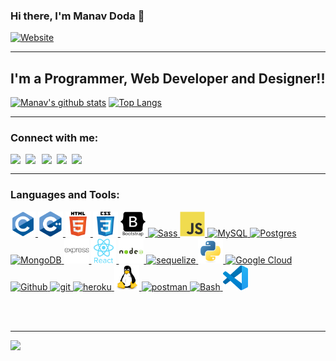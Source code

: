 ### Hi there, I'm Manav Doda 👋

[![Website](https://img.shields.io/website?label=My-Portfolio&style=for-the-badge&url=https%3A%2F%2Fcodestackr.com)](https://mdoda.herokuapp.com/)

---
## I'm a Programmer, Web Developer and Designer!!

[![Manav's github stats](https://github-readme-stats.vercel.app/api?username=manavdoda7)](https://github.com/manavdoda7/github-readme-stats)
[![Top Langs](https://github-readme-stats.vercel.app/api/top-langs/?username=manavdoda7&layout=compact)](https://github.com/manavdoda7/github-readme-stats)

---



<!-- - 🔭 I just launched my first course: [Become A VS Code SuperHero!][course]!
- 🌱 I’m currently learning everything 🤣
- 👯 I’m looking to collaborate with other content creators
- 🥅 2020 Goals: Contribute more to Open Source projects
- ⚡ Fun fact: I love to play Chess -->

### Connect with me:
<a href="https://www.linkedin.com/in/manav-doda/">
  <img align="left" width="24px" src="https://cdn.jsdelivr.net/npm/simple-icons@v3/icons/linkedin.svg"  />
</a>
<a href="mailto:manavdoda7@gmail.com">
  <img align="left" width="26px" src="https://cdn.jsdelivr.net/npm/simple-icons@v3/icons/gmail.svg" />
</a>
<a href="https://www.facebook.com/manav.doda.54/">
    <img align="left" width="24px" src="https://cdn.jsdelivr.net/npm/simple-icons@v3/icons/facebook.svg" />
</a> 
<a href="https://www.instagram.com/manavdoda7/">
    <img align="left" width="24px" src="https://cdn.jsdelivr.net/npm/simple-icons@v3/icons/instagram.svg" />
</a>
<a href="https://wa.me/918968437500">
    <img align="left" width="24px" src="https://cdn.jsdelivr.net/npm/simple-icons@v3/icons/whatsapp.svg" />
</a>
<br>
<hr>

### Languages and Tools:

<p align="left">
  <a href="https://www.cprogramming.com/" target="_blank"> <img src="https://raw.githubusercontent.com/devicons/devicon/master/icons/c/c-original.svg" alt="c" width="40" height="40"/> </a> 
  <a href="https://www.w3schools.com/cpp/" target="_blank"> <img src="https://raw.githubusercontent.com/devicons/devicon/master/icons/cplusplus/cplusplus-original.svg" alt="cplusplus" width="40" height="40"/> 
  <a href="https://www.w3.org/html/" target="_blank"> <img src="https://raw.githubusercontent.com/devicons/devicon/master/icons/html5/html5-original-wordmark.svg" alt="html5" width="40" height="40"/> </a>
  <a href="https://www.w3schools.com/css/" target="_blank"> <img src="https://raw.githubusercontent.com/devicons/devicon/master/icons/css3/css3-original-wordmark.svg" alt="css3" width="40" height="40"/> </a>
  <a href="https://getbootstrap.com" target="_blank"> <img src="https://raw.githubusercontent.com/devicons/devicon/master/icons/bootstrap/bootstrap-plain-wordmark.svg" alt="bootstrap" width="40" height="40"/> </a>  
  <a href="https://sass-lang.com/" target="_blank"> <img src="https://www.vectorlogo.zone/logos/sass-lang/sass-lang-icon.svg" alt="Sass" width="40" height="40"/> </a>
  <a href="https://developer.mozilla.org/en-US/docs/Web/JavaScript" target="_blank"> <img src="https://raw.githubusercontent.com/devicons/devicon/master/icons/javascript/javascript-original.svg" alt="javascript" width="40" height="40"/> </a>
  <a href="https://dev.mysql.com/" target="_blank"> <img src="https://www.vectorlogo.zone/logos/mysql/mysql-official.svg" alt="MySQL" width="40" height="40"/> </a>
  <a href="https://www.postgresql.org/" target="_blank"> <img src="https://www.vectorlogo.zone/logos/postgresql/postgresql-vertical.svg" alt="Postgres" width="40" height="40"/> </a>
  <a href="https://www.mongodb.com/" target="_blank"> <img src="https://www.vectorlogo.zone/logos/mongodb/mongodb-icon.svg" alt="MongoDB" width="40" height="40"/> </a>
  <a href="https://expressjs.com" target="_blank"> <img src="https://raw.githubusercontent.com/devicons/devicon/master/icons/express/express-original-wordmark.svg" alt="express" width="40" height="40"/> </a>
  <a href="https://reactjs.org/" target="_blank"> <img src="https://raw.githubusercontent.com/devicons/devicon/master/icons/react/react-original-wordmark.svg" alt="react" width="40" height="40"/> </a>
  <a href="https://nodejs.org" target="_blank"> <img src="https://raw.githubusercontent.com/devicons/devicon/master/icons/nodejs/nodejs-original-wordmark.svg" alt="nodejs" width="40" height="40"/> </a>
    <a href="https://sequelize.org/" target="_blank"> <img src="https://www.vectorlogo.zone/logos/sequelizejs/sequelizejs-icon.svg" alt="sequelize" width="40" height="40"/> </a>
  <a href="https://www.python.org" target="_blank"> <img src="https://raw.githubusercontent.com/devicons/devicon/master/icons/python/python-original.svg" alt="python" width="40" height="40"/> </a> 
  <a href="https://cloud.google.com" target="_blank"> <img src="https://www.vectorlogo.zone/logos/google_cloud/google_cloud-icon.svg" alt="Google Cloud" width="40" height="40"/> </a>
  <a href="https://github.com" target="_blank"> <img src="https://www.vectorlogo.zone/logos/github/github-icon.svg" alt="Github" width="40" height="40"/> </a>
  <a href="https://git-scm.com/" target="_blank"> <img src="https://www.vectorlogo.zone/logos/git-scm/git-scm-icon.svg" alt="git" width="40" height="40"/> </a> 
  <a href="https://heroku.com" target="_blank"> <img src="https://www.vectorlogo.zone/logos/heroku/heroku-icon.svg" alt="heroku" width="40" height="40"/> </a> 
  <a href="https://www.linux.org/" target="_blank"> <img src="https://raw.githubusercontent.com/devicons/devicon/master/icons/linux/linux-original.svg" alt="linux" width="40" height="40"/> </a>
  <a href="https://postman.com" target="_blank"> <img src="https://www.vectorlogo.zone/logos/getpostman/getpostman-icon.svg" alt="postman" width="40" height="40"/> </a> 
  <a href="https://www.gnu.org/savannah-checkouts/gnu/bash/manual/bash.html" target="_blank"> <img src="https://www.vectorlogo.zone/logos/gnu_bash/gnu_bash-icon.svg" alt="Bash" width="40" height="40"/> </a>
  <a href="https://code.visualstudio.com/" target="_blank"> <img src="https://raw.githubusercontent.com/github/explore/80688e429a7d4ef2fca1e82350fe8e3517d3494d/topics/visual-studio-code/visual-studio-code.png" alt="Visual Studio Code" width="40" height="40"/> </a>
  </p>



<br />
<br />

---

![](https://komarev.com/ghpvc/?username=manavdoda7&color=blue)
